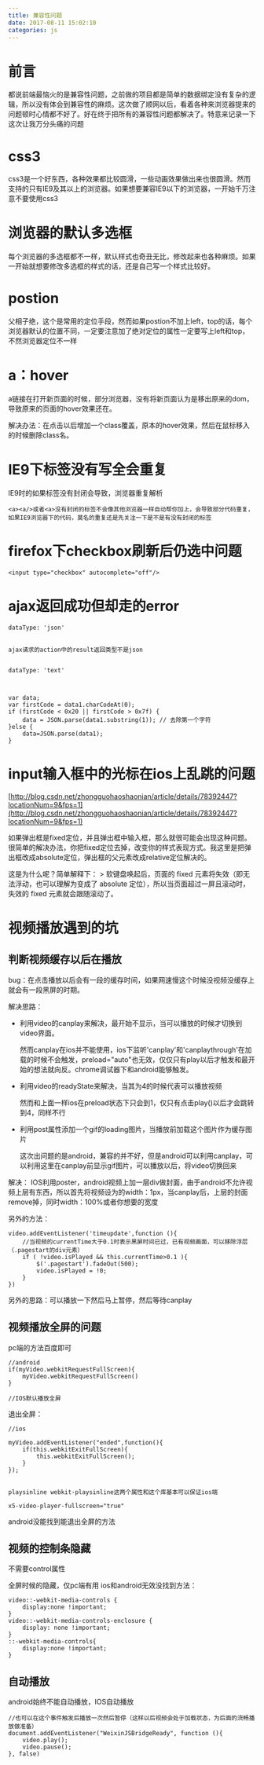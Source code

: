 ```yaml
---
title: 兼容性问题
date: 2017-08-11 15:02:10
categories: js
---
```


# 前言 #

都说前端最恼火的是兼容性问题，之前做的项目都是简单的数据绑定没有复杂的逻辑，所以没有体会到兼容性的麻烦。这次做了顺网以后，看着各种来浏览器提来的问题顿时心情都不好了。好在终于把所有的兼容性问题都解决了。特意来记录一下这次让我万分头痛的问题


<!--more--><!--more-->


# css3

css3是一个好东西，各种效果都比较圆滑，一些动画效果做出来也很圆滑。然而支持的只有IE9及其以上的浏览器。如果想要兼容IE9以下的浏览器，一开始千万注意不要使用css3


# 浏览器的默认多选框

每个浏览器的多选框都不一样，默认样式也奇丑无比，修改起来也各种麻烦。如果一开始就想要修改多选框的样式的话，还是自己写一个样式比较好。


# postion

父相子绝，这个是常用的定位手段，然而如果postion不加上left，top的话，每个浏览器默认的位置不同，一定要注意加了绝对定位的属性一定要写上left和top，不然浏览器定位不一样



# a：hover  

a链接在打开新页面的时候，部分浏览器，没有将新页面认为是移出原来的dom，导致原来的页面的hover效果还在。

解决办法：在点击以后增加一个class覆盖，原本的hover效果，然后在鼠标移入的时候删除class名。


# IE9下标签没有写全会重复

IE9时的如果标签没有封闭会导致，浏览器重复解析
	
	<a><a/>或者<a>没有封闭的标签不会像其他浏览器一样自动帮你加上，会导致部分代码重复，如果IE9浏览器下的代码，莫名的重复还是先关注一下是不是有没有封闭的标签


# firefox下checkbox刷新后仍选中问题


	<input type="checkbox" autocomplete="off"/>


# ajax返回成功但却走的error


	dataType: 'json'


	ajax请求的action中的result返回类型不是json


	dataType: 'text'


		
    var data;
    var firstCode = data1.charCodeAt(0);
    if (firstCode < 0x20 || firstCode > 0x7f) {
        data = JSON.parse(data1.substring(1)); // 去除第一个字符
    }else {
        data=JSON.parse(data1);
    }



# input输入框中的光标在ios上乱跳的问题


[http://blog.csdn.net/zhongguohaoshaonian/article/details/78392447?locationNum=9&fps=1](http://blog.csdn.net/zhongguohaoshaonian/article/details/78392447?locationNum=9&fps=1)

如果弹出框是fixed定位，并且弹出框中输入框，那么就很可能会出现这种问题。很简单的解决办法，你把fixed定位去掉，改变你的样式表现方式。我这里是把弹出框改成absolute定位，弹出框的父元素改成relative定位解决的。 



这是为什么呢？简单解释下： > 软键盘唤起后，页面的 fixed 元素将失效（即无法浮动，也可以理解为变成了 absolute 定位），所以当页面超过一屏且滚动时，失效的 fixed 元素就会跟随滚动了。


# 视频播放遇到的坑

## 判断视频缓存以后在播放

bug：在点击播放以后会有一段的缓存时间，如果网速慢这个时候没视频没缓存上就会有一段黑屏的时期。

解决思路：

- 利用video的canplay来解决，最开始不显示，当可以播放的时候才切换到video界面。

	然而canplay在ios并不能使用，ios下监听'canplay'和'canplaythrough'在加载的时候不会触发，preload="auto"也无效，仅仅只有play以后才触发和最开始的想法就向反。chrome调试器下和android能够触发。

- 利用video的readyState来解决，当其为4的时候代表可以播放视频

  	然而和上面一样ios在preload状态下只会到1，仅只有点击play()以后才会跳转到4，同样不行

- 利用post属性添加一个gif的loading图片，当播放前加载这个图片作为缓存图片

 	 这次出问题的是android，兼容的并不好，但是android可以利用canplay，可以利用这里在canplay前显示gif图片，可以播放以后，将video切换回来


解决： IOS利用poster，android视频上加一层div做封面，由于android不允许视频上层有东西，所以首先将视频设为的width：1px，当canplay后，上层的封面remove掉，同时width：100%或者你想要的宽度







另外的方法：


	video.addEventListener('timeupdate',function (){
	    //当视频的currentTime大于0.1时表示黑屏时间已过，已有视频画面，可以移除浮层（.pagestart的div元素）
	    if ( !video.isPlayed && this.currentTime>0.1 ){
	        $('.pagestart').fadeOut(500);
	        video.isPlayed = !0;
	    }
	})

另外的思路：可以播放一下然后马上暂停，然后等待canplay


## 视频播放全屏的问题


pc端的方法百度即可


	//android
    if(myVideo.webkitRequestFullScreen){
        myVideo.webkitRequestFullScreen()
    }

	//IOS默认播放全屏


退出全屏：

	//ios

    myVideo.addEventListener("ended",function(){
        if(this.webkitExitFullScreen){
            this.webkitExitFullScreen();
        }
    });


	playsinline webkit-playsinline这两个属性和这个库基本可以保证ios端

 	x5-video-player-fullscreen="true" 

android没能找到能退出全屏的方法



## 视频的控制条隐藏


  不需要control属性

全屏时候的隐藏，仅pc端有用   ios和android无效没找到方法：


	video::-webkit-media-controls {
	    display:none !important;
	}
	video::-webkit-media-controls-enclosure {
	    display: none !important;
	}
	::-webkit-media-controls{
	    display:none !important;
	}


##  自动播放

android始终不能自动播放，IOS自动播放

	//也可以在这个事件触发后播放一次然后暂停（这样以后视频会处于加载状态，为后面的流畅播放做准备）
	document.addEventListener("WeixinJSBridgeReady", function (){ 
	    video.play();
	    video.pause();
	}, false)








